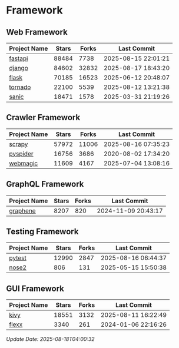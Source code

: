 # Framework

## Web Framework
| Project Name | Stars | Forks | Last Commit |
| ------------ | ----- | ----- | ----------- |
| [fastapi](https://github.com/fastapi/fastapi) | 88484 | 7738 | 2025-08-15 22:01:21 |
| [django](https://github.com/django/django) | 84602 | 32832 | 2025-08-17 18:43:20 |
| [flask](https://github.com/pallets/flask) | 70185 | 16523 | 2025-06-12 20:48:07 |
| [tornado](https://github.com/tornadoweb/tornado) | 22100 | 5539 | 2025-08-12 13:21:38 |
| [sanic](https://github.com/sanic-org/sanic) | 18471 | 1578 | 2025-03-31 21:19:26 |

## Crawler Framework
| Project Name | Stars | Forks | Last Commit |
| ------------ | ----- | ----- | ----------- |
| [scrapy](https://github.com/scrapy/scrapy) | 57972 | 11006 | 2025-08-16 07:35:23 |
| [pyspider](https://github.com/binux/pyspider) | 16756 | 3686 | 2020-08-02 17:34:20 |
| [webmagic](https://github.com/code4craft/webmagic) | 11609 | 4167 | 2025-07-04 13:08:16 |

## GraphQL Framework
| Project Name | Stars | Forks | Last Commit |
| ------------ | ----- | ----- | ----------- |
| [graphene](https://github.com/graphql-python/graphene) | 8207 | 820 | 2024-11-09 20:43:17 |

## Testing Framework
| Project Name | Stars | Forks | Last Commit |
| ------------ | ----- | ----- | ----------- |
| [pytest](https://github.com/pytest-dev/pytest) | 12990 | 2847 | 2025-08-16 06:44:37 |
| [nose2](https://github.com/nose-devs/nose2) | 806 | 131 | 2025-05-15 15:50:38 |

## GUI Framework
| Project Name | Stars | Forks | Last Commit |
| ------------ | ----- | ----- | ----------- |
| [kivy](https://github.com/kivy/kivy) | 18551 | 3132 | 2025-08-11 16:22:49 |
| [flexx](https://github.com/flexxui/flexx) | 3340 | 261 | 2024-01-06 22:16:26 |

*Update Date: 2025-08-18T04:00:32*